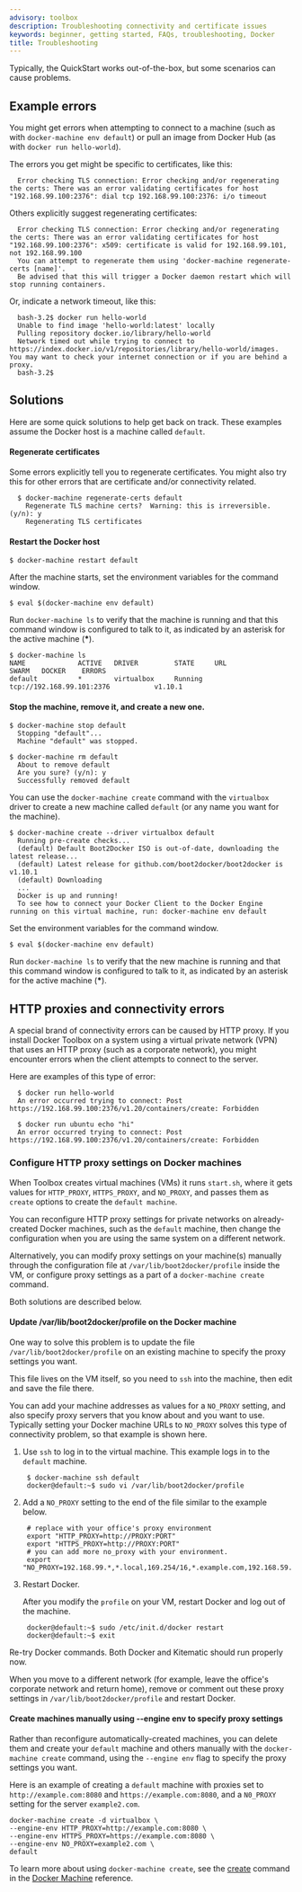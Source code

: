 ```yaml
---
advisory: toolbox
description: Troubleshooting connectivity and certificate issues
keywords: beginner, getting started, FAQs, troubleshooting, Docker
title: Troubleshooting
---
```


Typically, the QuickStart works out-of-the-box, but some scenarios can cause problems.

## Example errors

You might get errors when attempting to connect to a machine (such as with `docker-machine env default`) or pull an image from Docker Hub (as with `docker run hello-world`).

The errors you get might be specific to certificates, like this:

      Error checking TLS connection: Error checking and/or regenerating the certs: There was an error validating certificates for host "192.168.99.100:2376": dial tcp 192.168.99.100:2376: i/o timeout

Others explicitly suggest regenerating certificates:

      Error checking TLS connection: Error checking and/or regenerating the certs: There was an error validating certificates for host "192.168.99.100:2376": x509: certificate is valid for 192.168.99.101, not 192.168.99.100
      You can attempt to regenerate them using 'docker-machine regenerate-certs [name]'.
      Be advised that this will trigger a Docker daemon restart which will stop running containers.

Or, indicate a network timeout, like this:

      bash-3.2$ docker run hello-world
      Unable to find image 'hello-world:latest' locally
      Pulling repository docker.io/library/hello-world
      Network timed out while trying to connect to https://index.docker.io/v1/repositories/library/hello-world/images. You may want to check your internet connection or if you are behind a proxy.
      bash-3.2$

## Solutions

Here are some quick solutions to help get back on track. These examples assume the Docker host is a machine called `default`.

#### Regenerate certificates

Some errors explicitly tell you to regenerate certificates. You might also try this for other errors that are certificate and/or connectivity related.

      $ docker-machine regenerate-certs default
        Regenerate TLS machine certs?  Warning: this is irreversible. (y/n): y
        Regenerating TLS certificates

#### Restart the Docker host

    $ docker-machine restart default

After the machine starts, set the environment variables for the command window.

    $ eval $(docker-machine env default)

Run `docker-machine ls` to verify that the machine is running and that this command window is configured to talk to it, as indicated by an asterisk for the active machine (__*__).

    $ docker-machine ls
    NAME             ACTIVE   DRIVER         STATE     URL                         SWARM   DOCKER    ERRORS
    default          *        virtualbox     Running   tcp://192.168.99.101:2376           v1.10.1

#### Stop the machine, remove it, and create a new one.

    $ docker-machine stop default
      Stopping "default"...
      Machine "default" was stopped.

    $ docker-machine rm default
      About to remove default
      Are you sure? (y/n): y
      Successfully removed default

You can use the `docker-machine create` command with the `virtualbox` driver to create a new machine called `default` (or any name you want for the machine).

    $ docker-machine create --driver virtualbox default
      Running pre-create checks...
      (default) Default Boot2Docker ISO is out-of-date, downloading the latest release...
      (default) Latest release for github.com/boot2docker/boot2docker is v1.10.1
      (default) Downloading
      ...
      Docker is up and running!
      To see how to connect your Docker Client to the Docker Engine running on this virtual machine, run: docker-machine env default

Set the environment variables for the command window.

    $ eval $(docker-machine env default)

Run `docker-machine ls` to verify that the new machine is running and that this command window is configured to talk to it, as indicated by an asterisk for the active machine (__*__).

<a name="machine-http-proxy-solutions"></a>

## HTTP proxies and connectivity errors

A special brand of connectivity errors can be caused by HTTP proxy. If you install Docker Toolbox on a system using a virtual private network (VPN) that uses an HTTP proxy (such as a corporate network), you might encounter errors when the client attempts to connect to the server.

Here are examples of this type of error:

      $ docker run hello-world
      An error occurred trying to connect: Post https://192.168.99.100:2376/v1.20/containers/create: Forbidden

      $ docker run ubuntu echo "hi"
      An error occurred trying to connect: Post https://192.168.99.100:2376/v1.20/containers/create: Forbidden

### Configure HTTP proxy settings on Docker machines

When Toolbox creates virtual machines (VMs) it runs `start.sh`, where it gets values for `HTTP_PROXY`, `HTTPS_PROXY`, and `NO_PROXY`, and passes them as `create` options to create the `default machine`.

You can reconfigure HTTP proxy settings for private networks on already-created Docker machines, such as the `default` machine, then change the configuration when you are using the same system on a different network.

Alternatively, you can modify proxy settings on your machine(s) manually through the configuration file at `/var/lib/boot2docker/profile` inside the VM, or configure proxy settings as a part of a `docker-machine create` command.

Both solutions are described below.

#### Update /var/lib/boot2docker/profile on the Docker machine

One way to solve this problem is to update the file `/var/lib/boot2docker/profile` on an existing machine to specify the proxy settings you want.

This file lives on the VM itself, so you need to `ssh` into the machine, then edit and save the file there.

You can add your machine addresses as values for a `NO_PROXY` setting, and also specify proxy servers that you know about and you want to use. Typically setting your Docker machine URLs to `NO_PROXY` solves this type of connectivity problem, so that example is shown here.

1. Use `ssh` to log in to the virtual machine. This example logs in to the
   `default` machine.

        $ docker-machine ssh default
        docker@default:~$ sudo vi /var/lib/boot2docker/profile

2. Add a `NO_PROXY` setting to the end of the file similar to the example below.

        # replace with your office's proxy environment
        export "HTTP_PROXY=http://PROXY:PORT"
        export "HTTPS_PROXY=http://PROXY:PORT"
        # you can add more no_proxy with your environment.
        export "NO_PROXY=192.168.99.*,*.local,169.254/16,*.example.com,192.168.59.*"

3. Restart Docker.

    After you modify the `profile` on your VM, restart Docker and log out of the machine.

        docker@default:~$ sudo /etc/init.d/docker restart
        docker@default:~$ exit

  Re-try Docker commands. Both Docker and Kitematic should run properly now.

  When you move to a different network (for example, leave the office's corporate network and return home), remove or comment out these proxy settings in `/var/lib/boot2docker/profile` and restart Docker.

#### Create machines manually using --engine env to specify proxy settings

Rather than reconfigure automatically-created machines, you can delete them and create your `default` machine and others manually with the `docker-machine create` command, using the `--engine env` flag to specify the proxy settings you want.

Here is an example of creating a `default` machine with proxies set to `http://example.com:8080` and `https://example.com:8080`, and a `N0_PROXY` setting for the server `example2.com`.

    docker-machine create -d virtualbox \
    --engine-env HTTP_PROXY=http://example.com:8080 \
    --engine-env HTTPS_PROXY=https://example.com:8080 \
    --engine-env NO_PROXY=example2.com \
    default


To learn more about using `docker-machine create`, see the [create](../../machine/reference/create.md) command in the [Docker Machine](../../machine/overview.md) reference.

&nbsp;
